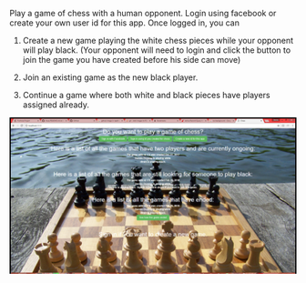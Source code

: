 Play a game of chess with a human opponent. Login using facebook or create your own user id for this app. Once logged in, you can 

1. Create a new game playing the white chess pieces while your opponent will play black. (Your opponent will need to login and click the button to join the game you have created before his side can move)

2. Join an existing game as the new black player.

3. Continue a game where both white and black pieces have players assigned already.

![chess app login page png](chess-login.png)
